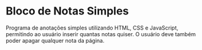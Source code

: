 # Bloco de Notas Simples

Programa de anotações simples utilizando HTML, CSS e JavaScript, permitindo ao usuário inserir quantas notas quiser.
O usuário deve também poder apagar qualquer nota da página.

